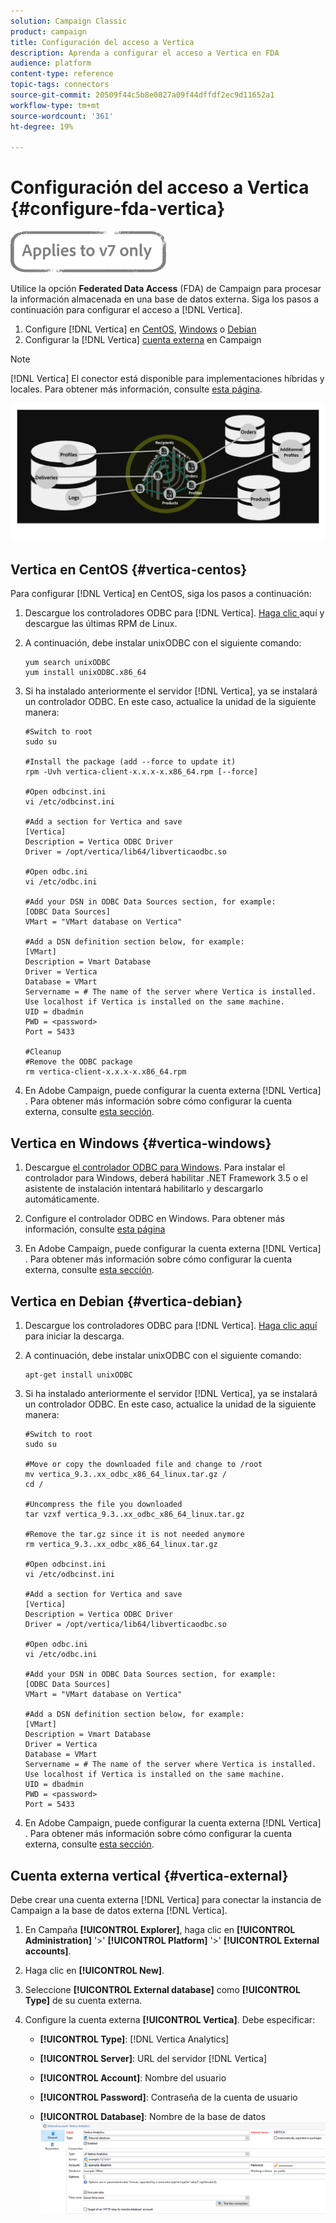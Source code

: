 ```yaml
---
solution: Campaign Classic
product: campaign
title: Configuración del acceso a Vertica
description: Aprenda a configurar el acceso a Vertica en FDA
audience: platform
content-type: reference
topic-tags: connectors
source-git-commit: 20509f44c5b8e0827a09f44dffdf2ec9d11652a1
workflow-type: tm+mt
source-wordcount: '361'
ht-degree: 19%

---
```



# Configuración del acceso a Vertica {#configure-fda-vertica}

![](../../assets/v7-only.svg)

Utilice la opción **Federated Data Access** (FDA) de Campaign para procesar la información almacenada en una base de datos externa. Siga los pasos a continuación para configurar el acceso a [!DNL Vertica].

1. Configure [!DNL Vertica] en [CentOS](#vertica-centos), [Windows](#vertica-windows) o [Debian](#vertica-debian)
1. Configurar la [!DNL Vertica] [cuenta externa](#vertica-external) en Campaign


>[!NOTE]
>
>[!DNL Vertica] El conector está disponible para implementaciones híbridas y locales. Para obtener más información, consulte [esta página](../../installation/using/capability-matrix.md).

![](assets/snowflake_3.png)

## Vertica en CentOS {#vertica-centos}

Para configurar [!DNL Vertica] en CentOS, siga los pasos a continuación:

1. Descargue los controladores ODBC para [!DNL Vertica]. [Haga clic ](https://www.vertica.com/download/vertica/client-drivers/) aquí y descargue las últimas RPM de Linux.

1. A continuación, debe instalar unixODBC con el siguiente comando:

   ```
   yum search unixODBC
   yum install unixODBC.x86_64
   ```

1. Si ha instalado anteriormente el servidor [!DNL Vertica], ya se instalará un controlador ODBC. En este caso, actualice la unidad de la siguiente manera:

   ```
   #Switch to root
   sudo su
   
   #Install the package (add --force to update it)
   rpm -Uvh vertica-client-x.x.x-x.x86_64.rpm [--force]
   
   #Open odbcinst.ini
   vi /etc/odbcinst.ini
   
   #Add a section for Vertica and save
   [Vertica]
   Description = Vertica ODBC Driver
   Driver = /opt/vertica/lib64/libverticaodbc.so
   
   #Open odbc.ini
   vi /etc/odbc.ini
   
   #Add your DSN in ODBC Data Sources section, for example:
   [ODBC Data Sources]
   VMart = "VMart database on Vertica"
   
   #Add a DSN definition section below, for example:
   [VMart]
   Description = Vmart Database
   Driver = Vertica
   Database = VMart
   Servername = # The name of the server where Vertica is installed. Use localhost if Vertica is installed on the same machine.
   UID = dbadmin
   PWD = <password>
   Port = 5433
   
   #Cleanup
   #Remove the ODBC package
   rm vertica-client-x.x.x-x.x86_64.rpm
   ```

1. En Adobe Campaign, puede configurar la cuenta externa [!DNL Vertica] . Para obtener más información sobre cómo configurar la cuenta externa, consulte [esta sección](#vertica-external).

## Vertica en Windows {#vertica-windows}

1. Descargue [el controlador ODBC para Windows](https://www.vertica.com/download/vertica/client-drivers/). Para instalar el controlador para Windows, deberá habilitar .NET Framework 3.5 o el asistente de instalación intentará habilitarlo y descargarlo automáticamente.

1. Configure el controlador ODBC en Windows. Para obtener más información, consulte [esta página](https://www.vertica.com/docs/9.2.x/HTML/Content/Authoring/ConnectingToVertica/ClientODBC/SettingUpADSN.htm)

1. En Adobe Campaign, puede configurar la cuenta externa [!DNL Vertica] . Para obtener más información sobre cómo configurar la cuenta externa, consulte [esta sección](#vertical-external).

## Vertica en Debian {#vertica-debian}

1. Descargue los controladores ODBC para [!DNL Vertica]. [Haga clic aquí](https://sfc-repo.snowflakecomputing.com/odbc/linux/latest/index.html) para iniciar la descarga.

1. A continuación, debe instalar unixODBC con el siguiente comando:

   ```
   apt-get install unixODBC
   ```

1. Si ha instalado anteriormente el servidor [!DNL Vertica], ya se instalará un controlador ODBC. En este caso, actualice la unidad de la siguiente manera:

   ```
   #Switch to root
   sudo su
   
   #Move or copy the downloaded file and change to /root
   mv vertica_9.3..xx_odbc_x86_64_linux.tar.gz /
   cd /
   
   #Uncompress the file you downloaded
   tar vzxf vertica_9.3..xx_odbc_x86_64_linux.tar.gz
   
   #Remove the tar.gz since it is not needed anymore
   rm vertica_9.3..xx_odbc_x86_64_linux.tar.gz
   
   #Open odbcinst.ini
   vi /etc/odbcinst.ini
   
   #Add a section for Vertica and save
   [Vertica]
   Description = Vertica ODBC Driver
   Driver = /opt/vertica/lib64/libverticaodbc.so
   
   #Open odbc.ini
   vi /etc/odbc.ini
   
   #Add your DSN in ODBC Data Sources section, for example:
   [ODBC Data Sources]
   VMart = "VMart database on Vertica"
   
   #Add a DSN definition section below, for example:
   [VMart]
   Description = Vmart Database
   Driver = Vertica
   Database = VMart
   Servername = # The name of the server where Vertica is installed. Use localhost if Vertica is installed on the same machine.
   UID = dbadmin
   PWD = <password>
   Port = 5433
   ```

1. En Adobe Campaign, puede configurar la cuenta externa [!DNL Vertica] . Para obtener más información sobre cómo configurar la cuenta externa, consulte [esta sección](#vertica-external).

## Cuenta externa vertical {#vertica-external}

Debe crear una cuenta externa [!DNL Vertica] para conectar la instancia de Campaign a la base de datos externa [!DNL Vertica].

1. En Campaña **[!UICONTROL Explorer]**, haga clic en **[!UICONTROL Administration]** &#39;>&#39; **[!UICONTROL Platform]** &#39;>&#39; **[!UICONTROL External accounts]**.

1. Haga clic en **[!UICONTROL New]**.

1. Seleccione **[!UICONTROL External database]** como **[!UICONTROL Type]** de su cuenta externa.

1. Configure la cuenta externa **[!UICONTROL Vertica]**. Debe especificar:

   * **[!UICONTROL Type]**: [!DNL Vertica Analytics]

   * **[!UICONTROL Server]**: URL del servidor [!DNL Vertica]

   * **[!UICONTROL Account]**: Nombre del usuario

   * **[!UICONTROL Password]**: Contraseña de la cuenta de usuario

   * **[!UICONTROL Database]**: Nombre de la base de datos
   ![](assets/vertica.png)
